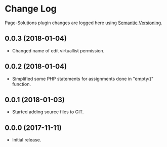 # Change Log #

Page-Solutions plugin changes are logged here using <a href="http://semver.org/">Semantic Versioning</a>.

## 0.0.3 (2018-01-04) ##
* Changed name of edit virtuallist permission.

## 0.0.2 (2018-01-04) ##
* Simplified some PHP statements for assignments done in "empty()" function.

## 0.0.1 (2018-01-03) ##
* Started adding source files to GIT.

## 0.0.0 (2017-11-11) ##
* Initial release.

